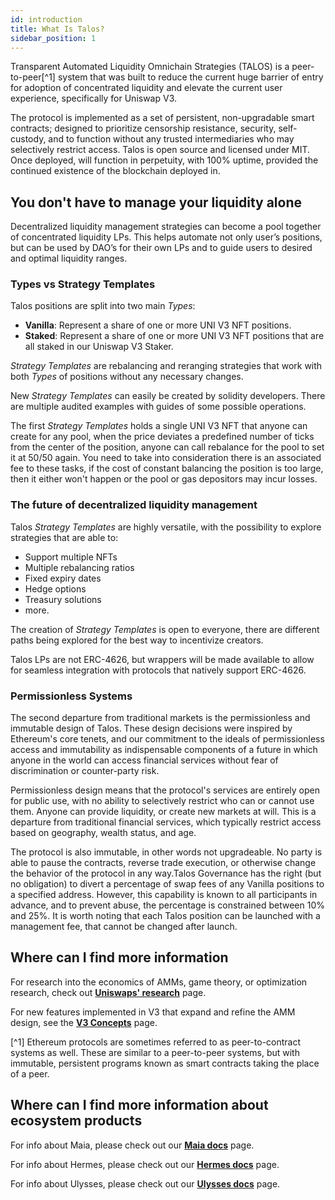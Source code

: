 ```yaml
---
id: introduction
title: What Is Talos?
sidebar_position: 1
---
```


[//]: # (TODO: Add links to Uniswap V3 specific information)

Transparent Automated Liquidity Omnichain Strategies (TALOS) is a peer-to-peer[^1] system that was built to reduce the current huge barrier of entry for adoption of concentrated liquidity and elevate the current user experience, specifically for Uniswap V3.

The protocol is implemented as a set of persistent, non-upgradable smart contracts; designed to prioritize censorship resistance, security, self-custody, and to function without any trusted intermediaries who may selectively restrict access. Talos is open source and licensed under MIT. Once deployed, will function in perpetuity, with 100% uptime, provided the continued existence of the blockchain deployed in.

## You don't have to manage your liquidity alone

Decentralized liquidity management strategies can become a pool together of concentrated liquidity LPs. This helps automate not only user’s positions, but can be used by DAO’s for their own LPs and to guide users to desired and optimal liquidity ranges.

### Types vs Strategy Templates

Talos positions are split into two main *Types*:

- **Vanilla**: Represent a share of one or more UNI V3 NFT positions.
- **Staked**: Represent a share of one or more UNI V3 NFT positions that are all staked in our Uniswap V3 Staker.

*Strategy Templates* are rebalancing and reranging strategies that work with both *Types* of positions without any necessary changes.

New *Strategy Templates* can easily be created by solidity developers. There are multiple audited examples with guides of some possible operations.

The first *Strategy Templates* holds a single UNI V3 NFT that anyone can create for any pool, when the price deviates a predefined number of ticks from the center of the position, anyone can call rebalance for the pool to set it at 50/50 again. You need to take into consideration there is an associated fee to these tasks, if the cost of constant balancing the position is too large, then it either won't happen or the pool or gas depositors may incur losses.

### The future of decentralized liquidity management

Talos *Strategy Templates* are highly versatile, with the possibility to explore strategies that are able to:
- Support multiple NFTs
- Multiple rebalancing ratios
- Fixed expiry dates
- Hedge options
- Treasury solutions
- more.

The creation of *Strategy Templates* is open to everyone, there are different paths being explored for the best way to incentivize creators.

Talos LPs are not ERC-4626, but wrappers will be made available to allow for seamless integration with protocols that natively support ERC-4626.

### Permissionless Systems

The second departure from traditional markets is the permissionless and immutable design of Talos. These design decisions were inspired by Ethereum's core tenets, and our commitment to the ideals of permissionless access and immutability as indispensable components of a future in which anyone in the world can access financial services without fear of discrimination or counter-party risk.

Permissionless design means that the protocol's services are entirely open for public use, with no ability to selectively restrict who can or cannot use them. Anyone can provide liquidity, or create new markets at will. This is a departure from traditional financial services, which typically restrict access based on geography, wealth status, and age.

The protocol is also immutable, in other words not upgradeable. No party is able to pause the contracts, reverse trade execution, or otherwise change the behavior of the protocol in any way.Talos Governance has the right (but no obligation) to divert a percentage of swap fees of any Vanilla positions to a specified address. However, this capability is known to all participants in advance, and to prevent abuse, the percentage is constrained between 10% and 25%. It is worth noting that each Talos position can be launched with a management fee, that cannot be changed after launch.

## Where can I find more information

For research into the economics of AMMs, game theory, or optimization research, check out [**Uniswaps' research**](https://docs.uniswap.org/concepts/research) page.

For new features implemented in V3 that expand and refine the AMM design, see the [**V3 Concepts**](https://docs.uniswap.org/concepts/protocol/concentrated-liquidity) page.

[^1] Ethereum protocols are sometimes referred to as peer-to-contract systems as well. These are similar to a peer-to-peer systems, but with immutable, persistent programs known as smart contracts taking the place of a peer.

## Where can I find more information about ecosystem products

For info about Maia, please check out our [**Maia docs**](../introduction) page.

For info about Hermes, please check out our [**Hermes docs**](../Hermes/introduction) page.

For info about Ulysses, please check out our [**Ulysses docs**](../Ulysses/introduction) page.
